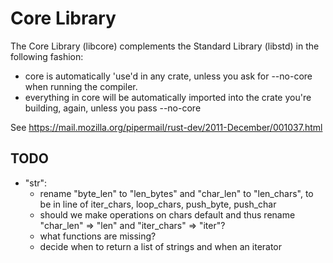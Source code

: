 # Core Library

The Core Library (libcore) complements the Standard Library (libstd) in the following fashion:

* core is automatically 'use'd in any crate, unless you ask for --no-core when running the compiler.
* everything in core will be automatically imported into the crate you're building, again, unless you pass --no-core

See https://mail.mozilla.org/pipermail/rust-dev/2011-December/001037.html

## TODO

* "str":
  * rename "byte_len" to "len_bytes" and "char_len" to "len_chars", to be in line of iter_chars, loop_chars, push_byte, push_char
  * should we make operations on chars default and thus rename "char_len" => "len" and "iter_chars" => "iter"?
  * what functions are missing?
  * decide when to return a list of strings and when an iterator